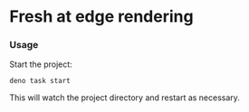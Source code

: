 # Fresh at edge rendering

### Usage

Start the project:

```
deno task start
```

This will watch the project directory and restart as necessary.
